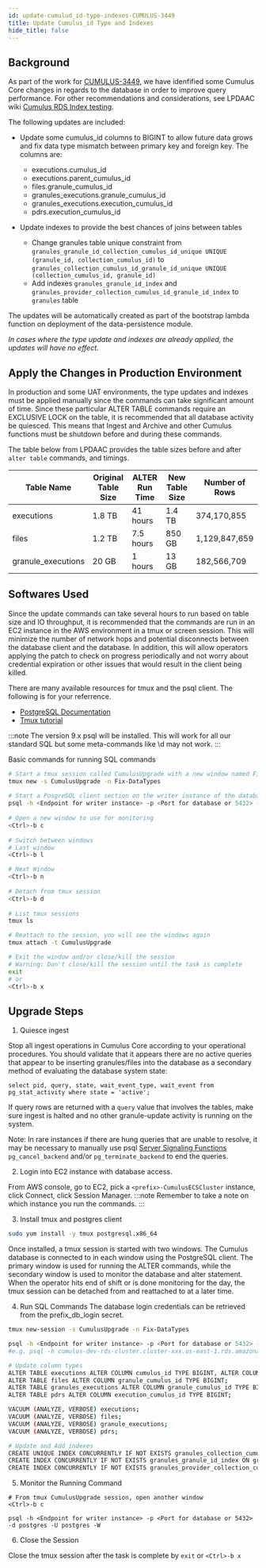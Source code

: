 ```yaml
---
id: update-cumulud_id-type-indexes-CUMULUS-3449
title: Update Cumulus_id Type and Indexes
hide_title: false
---
```


## Background

As part of the work for [CUMULUS-3449](https://bugs.earthdata.nasa.gov/browse/CUMULUS-3449), we have idenfified some Cumulus Core changes in
regards to the database in order to improve query performance. For other recommendations and considerations, see LPDAAC wiki
[Cumulus RDS Index testing](https://wiki.earthdata.nasa.gov/pages/viewpage.action?spaceKey=LPCUMULUS&title=Cumulus+RDS+Index+testing).

The following updates are included:
- Update some cumulus_id columns to BIGINT to allow future data grows and fix data type mismatch between primary key and foreign key. The columns are:
  - executions.cumulus_id
  - executions.parent_cumulus_id
  - files.granule_cumulus_id
  - granules_executions.granule_cumulus_id
  - granules_executions.execution_cumulus_id
  - pdrs.execution_cumulus_id

- Update indexes to provide the best chances of joins between tables
  - Change granules table unique constraint from
    `granules_granule_id_collection_cumulus_id_unique UNIQUE (granule_id, collection_cumulus_id)`
    to
    `granules_collection_cumulus_id_granule_id_unique UNIQUE (collection_cumulus_id, granule_id)`
  - Add indexes `granules_granule_id_index` and `granules_provider_collection_cumulus_id_granule_id_index`
    to `granules` table

The updates will be automatically created as part of the bootstrap lambda function on deployment of the data-persistence module.

*In cases where the type update and indexes are already applied, the updates will have no effect.*

## Apply the Changes in Production Environment

In production and some UAT environments, the type updates and indexes must be applied manually since the commands can take significant
amount of time. Since these particular ALTER TABLE commands require an EXCLUSIVE LOCK on the table, it is recommended that
all database activity be quiesced. This means that Ingest and Archive and other Cumulus functions must be shutdown before and during these commands.

The table below from LPDAAC provides the table sizes before and after `alter table` commands, and timings.

| Table Name | Original Table Size | ALTER Run Time | New Table Size | Number of Rows |
|---|---|---|---|---|
| executions | 1.8 TB	| 41 hours |	1.4 TB |	374,170,855 |
| files |	1.2 TB | 7.5 hours |	850 GB |	1,129,847,659 |
| granule_executions | 20 GB |	1 hours |	13 GB	| 182,566,709 |

## Softwares Used

Since the update commands can take several hours to run based on table size and IO throughput, it is recommended that the commands are run in an EC2 instance
in the AWS environment in a tmux or screen session. This will minimize the number of network hops and potential disconnects between the database client
and the database. In addition, this will allow operators applying the patch to check on progress periodically and not worry about credential expiration or
other issues that would result in the client being killed.

There are many available resources for tmux and the psql client. The following is for your referrence.

- [PostgreSQL Documentation](https://www.postgresql.org/docs/13/app-psql.html)
- [Tmux tutorial](https://www.linuxtrainingacademy.com/tmux-tutorial/)

:::note
The version 9.x psql will be installed. This will work for all our standard SQL but some meta-commands like \d may not work.
:::

Basic commands for running SQL commands
```sh
# Start a tmux session called CumulusUpgrade with a new window named Fix-DataTypes
tmux new -s CumulusUpgrade -n Fix-DataTypes
 
# Start a PosgreSQL client section on the writer instance of the database cluster and prompt for password
psql -h <Endpoint for writer instance> -p <Port for database or 5432> -d <cumulus database name or postgres> -U <database admin user or postgres> -W
  
# Open a new window to use for monitoring
<Ctrl>-b c
 
# Switch between windows
# Last window
<Ctrl>-b l

# Next Window
<Ctrl>-b n
 
# Detach from tmux session
<Ctrl>-b d
 
# List tmux sessions
tmux ls

# Reattach to the session, you will see the windows again
tmux attach -t CumulusUpgrade

# Exit the window and/or close/kill the session
# Warning: Don't close/kill the session until the task is complete
exit
# or
<Ctrl>-b x
```

## Upgrade Steps

1. Quiesce ingest

  Stop all ingest operations in Cumulus Core according to your operational procedures. You should validate
  that it appears there are no active queries that appear to be inserting granules/files into the database
  as a secondary method of evaluating the database system state:

  ```text
  select pid, query, state, wait_event_type, wait_event from pg_stat_activity where state = 'active';
  ```

  If query rows are returned with a `query` value that involves the tables, make sure ingest is halted
  and no other granule-update activity is running on the system.

  Note: In rare instances if there are hung queries that are unable to resolve, it may be necessary to
  manually use psql [Server Signaling
  Functions](https://www.postgresql.org/docs/13/functions-admin.html#FUNCTIONS-ADMIN-SIGNAL)
  `pg_cancel_backend` and/or
  `pg_terminate_backend` to end the queries.

2. Login into EC2 instance with database access.

  From AWS console, go to EC2, pick a `<prefix>-CumulusECSCluster` instance, click Connect, click Session Manager.
  :::note Remember to take a note on which instance you run the commands. :::

3. Install tmux and postgres client

  ```sh
  sudo yum install -y tmux postgresql.x86_64
  ```

  Once installed, a tmux session is started with two windows. The Cumulus database is connected to in each window
  using the PostgreSQL client. The primary window is used for running the ALTER commands, while the secondary window
  is used to monitor the database and alter statement. When the operator hits end of shift or is done monitoring for
  the day, the tmux session can be detached from and reattached to at a later time.

4. Run SQL Commands
  The database login credentials can be retrieved from the prefix_db_login secret.

  ```sh
  tmux new-session -s CumulusUpgrade -n Fix-DataTypes

  psql -h <Endpoint for writer instance> -p <Port for database or 5432> -d <cumulus database name or postgres> -U <database admin user or postgres> -W
  #e.g. psql -h cumulus-dev-rds-cluster.cluster-xxx.us-east-1.rds.amazonaws.com -p 5432 -d cumulus_test_db -U cumulus_test -W

  # Update column types
  ALTER TABLE executions ALTER COLUMN cumulus_id TYPE BIGINT, ALTER COLUMN parent_cumulus_id TYPE BIGINT;
  ALTER TABLE files ALTER COLUMN granule_cumulus_id TYPE BIGINT;
  ALTER TABLE granules_executions ALTER COLUMN granule_cumulus_id TYPE BIGINT, ALTER COLUMN execution_cumulus_id TYPE BIGINT;
  ALTER TABLE pdrs ALTER COLUMN execution_cumulus_id TYPE BIGINT;

  VACUUM (ANALYZE, VERBOSE) executions;
  VACUUM (ANALYZE, VERBOSE) files;
  VACUUM (ANALYZE, VERBOSE) granule_executions;
  VACUUM (ANALYZE, VERBOSE) pdrs;

  # Update and Add indexes
  CREATE UNIQUE INDEX CONCURRENTLY IF NOT EXISTS granules_collection_cumulus_id_granule_id_unique ON granules(collection_cumulus_id, granule_id);
  CREATE INDEX CONCURRENTLY IF NOT EXISTS granules_granule_id_index ON granules(granule_id);
  CREATE INDEX CONCURRENTLY IF NOT EXISTS granules_provider_collection_cumulus_id_granule_id_index ON granules(provider_cumulus_id, collection_cumulus_id, granule_id);

  ```

5. Monitor the Running Command

  ```text
  # From tmux CumulusUpgrade session, open another window
  <Ctrl>-b c

  psql -h <Endpoint for writer instance> -p <Port for database or 5432> -d postgres -U postgres -W
  ```

 6. Close the Session

   Close the tmux session after the task is complete by `exit` or `<Ctrl>-b x`
